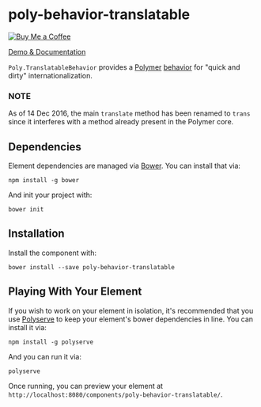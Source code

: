 # poly-behavior-translatable

[![Buy Me a Coffee](http://static.tonybogdanov.com/github/coffee.svg)](http://ko-fi.co/1236KUKJNC96B)

[Demo & Documentation](http://tonybogdanov.github.io/poly-behavior-translatable/bower_components/poly-behavior-translatable/index.html)

`Poly.TranslatableBehavior` provides a [Polymer](https://polymer-project.org) [behavior](https://www.polymer-project.org/1.0/docs/devguide/behaviors) for "quick and dirty" internationalization.

### NOTE

As of 14 Dec 2016, the main `translate` method has been renamed to `trans` since it interferes with a method already present in the Polymer core.

## Dependencies

Element dependencies are managed via [Bower](http://bower.io/). You can
install that via:

    npm install -g bower

And init your project with:

    bower init

## Installation

Install the component with:

    bower install --save poly-behavior-translatable

## Playing With Your Element

If you wish to work on your element in isolation, it's recommended that you use
[Polyserve](https://github.com/PolymerLabs/polyserve) to keep your element's
bower dependencies in line. You can install it via:

    npm install -g polyserve

And you can run it via:

    polyserve

Once running, you can preview your element at `http://localhost:8080/components/poly-behavior-translatable/`.